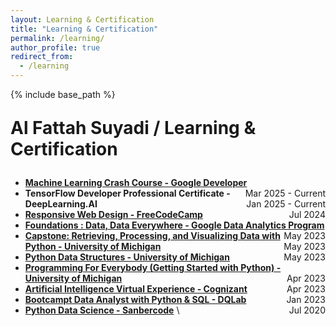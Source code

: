 ```yaml
---
layout: Learning & Certification
title: "Learning & Certification"
permalink: /learning/
author_profile: true
redirect_from:
  - /learning
---
```


{% include base_path %}
<p style="font-size: 2em; font-weight: bold;">Al Fattah Suyadi / Learning & Certification</p>

* **[Machine Learning Crash Course - Google Developer](https://developers.google.com/machine-learning/crash-course)** <span style="float: right;">Mar 2025 - Current</span><br>
* **TensorFlow Developer Professional Certificate - DeepLearning.AI** <span style="float: right;">Jan 2025 - Current</span><br>
* **[Responsive Web Design - FreeCodeCamp](https://www.freecodecamp.org/certification/afsuyadi/responsive-web-design)** <span style="float: right;">Jul 2024</span><br>
* **[Foundations : Data, Data Everywhere - Google Data Analytics Program](https://www.coursera.org/account/accomplishments/certificate/TEBSDUQ76Y67)** <span style="float: right;">May 2023</span><br>
* **[Capstone: Retrieving, Processing, and Visualizing Data with Python - University of Michigan](https://www.coursera.org/account/accomplishments/verify/P6QNX9LUBKV3)** <span style="float: right;">May 2023</span><br>
* **[Python Data Structures - University of Michigan](https://www.coursera.org/account/accomplishments/certificate/RDNRZGLJWRAM)** <span style="float: right;">May 2023</span><br>
* **[Programming For Everybody (Getting Started with Python) - University of Michigan](https://www.coursera.org/account/accomplishments/verify/XQ8FYBNQHL4P)** <span style="float: right;">Apr 2023</span><br>
* **[Artificial Intelligence Virtual Experience - Cognizant](https://forage-uploads-prod.s3.amazonaws.com/completion-certificates/Cognizant/5N2ygyhzMWjKQmgCK_Cognizant_reY7irrMNKTBjJBjg_1681637163860_completion_certificate.pdf)** <span style="float: right;">Apr 2023</span><br>
* **[Bootcampt Data Analyst with Python & SQL - DQLab](https://academy.dqlab.id/certificate/pdf/DQLABBCAPSB1-23MDOWMH/TRACK)** <span style="float: right;">Jan 2023</span><br>
* **[Python Data Science - Sanbercode](https://sanbercode.com/certificate/in/d13d2db6-6554-4dfd-8e9d-910b5ce5c221)** <span style="float: right;">Jul 2020</span>\
